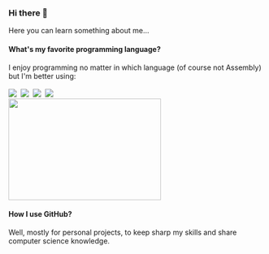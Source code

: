 ### Hi there 👋
Here you can learn something about me...
#### What's my favorite programming language?
I enjoy programming no matter in which language (of course not Assembly) but I'm better using:
<br><br>
<img src="https://img.shields.io/static/v1?label=Java&style=flat-square&message=%20&logo=java&color=F80000&logoColor=white" />&nbsp;
<img src="https://img.shields.io/static/v1?label=C%2B%2B&style=flat-square&message=%20&logo=c%2B%2B&color=00599C&logoColor=white" />&nbsp;
<img src="https://img.shields.io/static/v1?label=JavaScript&style=flat-square&message=%20&logo=javascript&color=F7DF1E&logoColor=white" />&nbsp;
<img src="https://img.shields.io/static/v1?label=Python&style=flat-square&message=%20&logo=python&color=3776AB&logoColor=white" />&nbsp;
<br>
<img src="http://cdn.lowgif.com/full/29061c9bd3790e0e-para-come-ar-a-meditar-e-acalmar-a-mente-indiretas-do-bem.gif" height="200" width="300px"  />
<br>
#### How I use GitHub?
Well, mostly for personal projects, to keep sharp my skills and share computer science knowledge.
